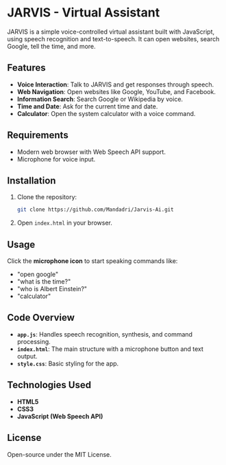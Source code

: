 # JARVIS - Virtual Assistant

JARVIS is a simple voice-controlled virtual assistant built with JavaScript, using speech recognition and text-to-speech. It can open websites, search Google, tell the time, and more.

## Features

- **Voice Interaction**: Talk to JARVIS and get responses through speech.
- **Web Navigation**: Open websites like Google, YouTube, and Facebook.
- **Information Search**: Search Google or Wikipedia by voice.
- **Time and Date**: Ask for the current time and date.
- **Calculator**: Open the system calculator with a voice command.

## Requirements

- Modern web browser with Web Speech API support.
- Microphone for voice input.

## Installation

1. Clone the repository:

    ```bash
    git clone https://github.com/Mandadri/Jarvis-Ai.git
    ```

2. Open `index.html` in your browser.

## Usage

Click the **microphone icon** to start speaking commands like:
- "open google"
- "what is the time?"
- "who is Albert Einstein?"
- "calculator"

## Code Overview

- **`app.js`**: Handles speech recognition, synthesis, and command processing.
- **`index.html`**: The main structure with a microphone button and text output.
- **`style.css`**: Basic styling for the app.

## Technologies Used

- **HTML5**
- **CSS3**
- **JavaScript (Web Speech API)**

## License

Open-source under the MIT License.

